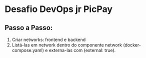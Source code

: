 # Desafio DevOps jr PicPay

## Passo a Passo:
1. Criar networks: frontend e backend
2. Listá-las em network dentro do componente network (docker-compose.yaml) e externa-las com (external: true).